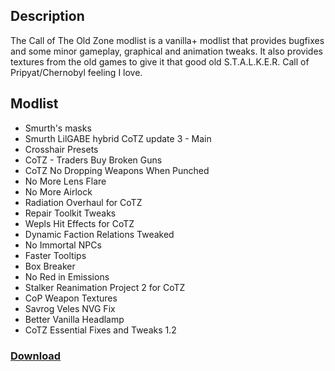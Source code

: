 ## Description

The Call of The Old Zone modlist is a vanilla+ modlist that provides bugfixes and some minor gameplay, graphical and animation tweaks. It also provides textures from the old games to give it that good old S.T.A.L.K.E.R. Call of Pripyat/Chernobyl feeling I love.

## Modlist
- Smurth's masks
- Smurth LilGABE hybrid CoTZ update 3 - Main
- Crosshair Presets
- CoTZ - Traders Buy Broken Guns
- CoTZ No Dropping Weapons When Punched
- No More Lens Flare
- No More Airlock
- Radiation Overhaul for CoTZ
- Repair Toolkit Tweaks
- Wepls Hit Effects for CoTZ
- Dynamic Faction Relations Tweaked
- No Immortal NPCs
- Faster Tooltips
- Box Breaker
- No Red in Emissions
- Stalker Reanimation Project 2 for CoTZ
- CoP Weapon Textures
- Savrog Veles NVG Fix
- Better Vanilla Headlamp
- CoTZ Essential Fixes and Tweaks 1.2

### [Download](https://github.com/Biblioklept/call-of-the-old-zone/archive/refs/heads/main.zip)
